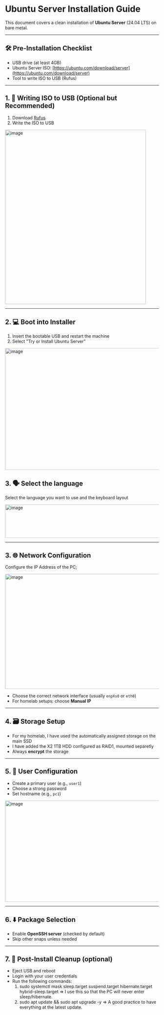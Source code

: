 # Ubuntu Server Installation Guide

This document covers a clean installation of **Ubuntu Server** (24.04 LTS) on bare metal.

---

## 🛠️ Pre-Installation Checklist

-  USB drive (at least 4GB)
-  Ubuntu Server ISO: [https://ubuntu.com/download/server](https://ubuntu.com/download/server)
-  Tool to write ISO to USB (Rufus)

---

## 1. 💾 Writing ISO to USB (Optional but Recommended)

1. Download [Rufus](https://rufus.ie/en/)
2. Write the ISO to USB

<img width="461" height="570" alt="image" src="https://github.com/user-attachments/assets/1df480db-9169-452d-83b0-6185b49e811b" />

---

## 2. 💻 Boot into Installer

1. Insert the bootable USB and restart the machine  
2. Select "Try or Install Ubuntu Server"

<img width="635" height="398" alt="image" src="https://github.com/user-attachments/assets/1e4280d4-b138-4665-8950-f514b38ec546" />

## 3. 🗣️ Select the language

Select the language you want to use and the keyboard layout

<img width="676" height="109" alt="image" src="https://github.com/user-attachments/assets/da939383-a8cd-4aee-93df-ffbe55fb22bf" />

---

## 3. 🌐 Network Configuration

Configure the IP Address of the PC;

<img width="585" height="376" alt="image" src="https://github.com/user-attachments/assets/d3d019a0-bb19-4203-9f03-06972fba5042" />

- Choose the correct network interface (usually `enpXs0` or `eth0`)
- For homelab setups: choose **Manual IP**

---

## 4. 🗃️ Storage Setup

- For my homelab, I have used the automatically assigned storage on the main SSD
- I have added the X2 1TB HDD configured as RAID1, mounted separetly
- Always **encrypt** the storage

---

## 5. 👤 User Configuration

- Create a primary user (e.g., `user1`)
- Choose a strong password
- Set hostname (e.g., `pc1`)
  
 <img width="880" height="331" alt="image" src="https://github.com/user-attachments/assets/5ae1aab3-a2e9-4f96-b52e-a99490d99349" />

---

## 6. ⬇️ Package Selection

- Enable **OpenSSH server** (checked by default)
- Skip other snaps unless needed

---

## 7. 🧼 Post-Install Cleanup (optional)

- Eject USB and reboot
- Login with your user credentials
- Run the following commands:
    1. sudo systemctl mask sleep.target suspend.target hibernate.target hybrid-sleep.target => I use this so that the PC will never enter sleep/hibernate.
    2. sudo apt update && sudo apt upgrade -y => A good practice to have everything at the latest update.
